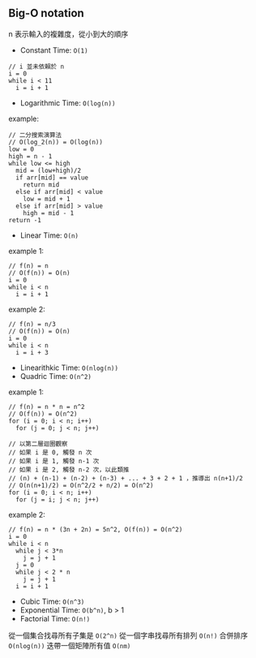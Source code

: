 ## Big-O notation
n 表示輸入的複雜度，從小到大的順序

- Constant Time: `O(1)`

```
// i 並未依賴於 n
i = 0
while i < 11
  i = i + 1
```

- Logarithmic Time: `O(log(n))`

example:

```
// 二分搜索演算法
// O(log_2(n)) = O(log(n))
low = 0
high = n - 1
while low <= high
  mid = (low+high)/2
  if arr[mid] == value
    return mid
  else if arr[mid] < value
    low = mid + 1
  else if arr[mid] > value
    high = mid - 1
return -1
```

- Linear Time: `O(n)`

example 1:
```
// f(n) = n
// O(f(n)) = O(n)
i = 0
while i < n
  i = i + 1
```

example 2:
```
// f(n) = n/3
// O(f(n)) = O(n)
i = 0
while i < n
  i = i + 3
```

- Linearithkic Time: `O(nlog(n))`
- Quadric Time: `O(n^2)`

example 1:

```
// f(n) = n * n = n^2
// O(f(n)) = O(n^2)
for (i = 0; i < n; i++)
  for (j = 0; j < n; j++)

// 以第二層迴圈觀察
// 如果 i 是 0, 觸發 n 次
// 如果 i 是 1, 觸發 n-1 次
// 如果 i 是 2, 觸發 n-2 次，以此類推
// (n) + (n-1) + (n-2) + (n-3) + ... + 3 + 2 + 1 ，推導出 n(n+1)/2
// O(n(n+1)/2) = O(n^2/2 + n/2) = O(n^2)
for (i = 0; i < n; i++)
  for (j = i; j < n; j++)
```

example 2:

```
// f(n) = n * (3n + 2n) = 5n^2, O(f(n)) = O(n^2)
i = 0
while i < n
  while j < 3*n
    j = j + 1
  j = 0
  while j < 2 * n
    j = j + 1
  i = i + 1
```

- Cubic Time: `O(n^3)`
- Exponential Time: `O(b^n)`, b > 1
- Factorial Time: `O(n!)`

從一個集合找尋所有子集是 `O(2^n)`
從一個字串找尋所有排列 `O(n!)`
合併排序 `O(nlog(n))`
迭帶一個矩陣所有值 `O(nm)`
